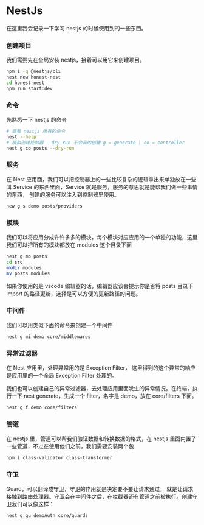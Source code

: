 # NestJs

在这里我会记录一下学习 nestjs 的时候使用到的一些东西。

### 创建项目

我们需要先在全局安装 nestjs，接着可以用它来创建项目。

```bash
npm i -g @nestjs/cli
nest new honest-nest
cd honest-nest
npm run start:dev
```

### 命令

先熟悉一下 nestjs 的命令

```bash
# 查看 nestjs 所有的命令
nest --help
# 模拟创建控制器 --dry-run 不会真的创建 g = generate | co = controller
nest g co posts --dry-run
```

### 服务

在 Nest 应用面，我们可以把控制器上的一些比较复杂的逻辑拿出来单独放在一些叫 Service 的东西里面，Service 就是服务，服务的意思就是能帮我们做一些事情的东西， 创建的服务可以注入到控制器里使用。

```bash
new g s demo posts/providers
```

### 模块

我们可以将应用分成许许多多的模块，每个模块对应应用的一个单独的功能，这里我们可以把所有的模块都放在 modules 这个目录下面

```bash
nest g mo posts
cd src
mkdir modules
mv posts modules
```

如果你使用的是 vscode 编辑器的话，编辑器应该会提示你是否将 posts 目录下 import 的路径更新，选择是可以方便的更新路径的问题。

### 中间件

我们可以用类似下面的命令来创建一个中间件

```bash
nest g mi demo core/middlewares
```

### 异常过滤器

在 Nest 应用里，处理异常用的是 Exception Filter， 这里得到的这个异常的响应是应用里的一个全局 Exception Filter 处理的。

我们也可以创建自己的异常过滤器，去处理应用里面发生的异常情况。在终端，执行一下 nest generate，生成一个 filter，名字是 demo，放在 core/filters 下面。

```bash
nest g f demo core/filters
```

### 管道

在 nestjs 里，管道可以帮我们验证数据和转换数据的格式，在 nestjs 里面内置了一些管道，不过在使用他们之前，我们需要安装两个包

```bash
npm i class-validator class-transformer
```

### 守卫

Guard，可以翻译成守卫，守卫的作用就是决定要不要让请求通过， 就是让请求接触到路由处理器。守卫会在中间件之后，在拦截器还有管道之前被执行。创建守卫我们可以像这样：

```bash
nest g gu demoAuth core/guards
```